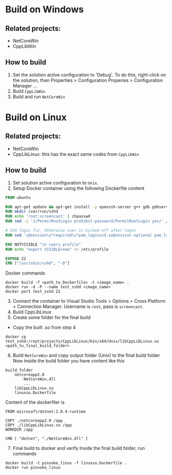 # Build on Windows
## Related projects:
* NetCoreWin
* CppLibWin
## How to build
1. Set the solution active configuration to 'Debug'. To do this, right-click on the solution, then
Properties > Configuration Properies > Configuration Manager ...
2. Build `CppLibWin`
3. Build and run `NetCoreWin`

# Build on Linux
## Related projects:
* NetCoreWin
* CppLibLinux: this has the exact same codes from `CppLibWin`
## How to build
1. Set solution active configuration to `Unix`.
2. Setup Docker container using the following Dockerfile content
```Dockerfile
FROM ubuntu

RUN apt-get update && apt-get install -y openssh-server g++ gdb gdbserver
RUN mkdir /var/run/sshd
RUN echo 'root:screencast' | chpasswd
RUN sed -i 's/PermitRootLogin prohibit-password/PermitRootLogin yes/' /etc/ssh/sshd_config

# SSH login fix. Otherwise user is kicked off after login
RUN sed 's@session\s*required\s*pam_loginuid.so@session optional pam_loginuid.so@g' -i /etc/pam.d/sshd

ENV NOTVISIBLE "in users profile"
RUN echo "export VISIBLE=now" >> /etc/profile

EXPOSE 22
CMD ["/usr/sbin/sshd", "-D"]
```
Docker commands
```CMD
docker build -f <path_to_Dockerfile> -t <image_name> .
docker run -d -P --name test_sshd <image_name>
docker port test_sshd 22
```
3. Connect the container to Visual Studio
Tools > Options > Cross Platform > Connection Manager. Username is `root`, pass is `screencast`.
4. Build CppLibLinux
5. Create some folder for the final build
* Copy the built .so from step 4
```CMD
docker cp test_sshd:/root/projects/CppLibLinux/bin/x64/Unix/libCppLibLinux.so <path_to_final_build_folder>
```
6. Build `NetCoreWin` and copy output folder (Unix) to the final build folder
Now inside the build folder you have content like this
```
build_folder
	netcoreapp2.0
		NetCoreWin.dll
		...
	libCppLibLinux.so
	linuxso.Dockerfile
```
Content of the dockerfiler is
```
FROM microsoft/dotnet:2.0.4-runtime

COPY ./netcoreapp2.0 /app
COPY ./libCppLibLinux.so /app
WORKDIR /app

CMD [ "dotnet", "./NetCoreWin.dll" ]
```
7. Final build to docker and verify
Inside the final build folder, run commands
```CMD
docker build -t pinvoke_linux -f linuxso.Dockerfile .
docker run pinvoke_linux
```
